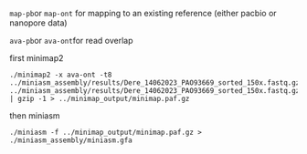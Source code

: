 ```map-pb```or ```map-ont``` for mapping to an existing reference (either pacbio or nanopore data)

```ava-pb```or ```ava-ont```for read overlap

first minimap2
```
./minimap2 -x ava-ont -t8 ../miniasm_assembly/results/Dere_14062023_PAO93669_sorted_150x.fastq.gz ../miniasm_assembly/results/Dere_14062023_PAO93669_sorted_150x.fastq.gz | gzip -1 > ../minimap_output/minimap.paf.gz
```

then miniasm
```
./miniasm -f ../minimap_output/minimap.paf.gz > ./miniasm_assembly/miniasm.gfa
```
